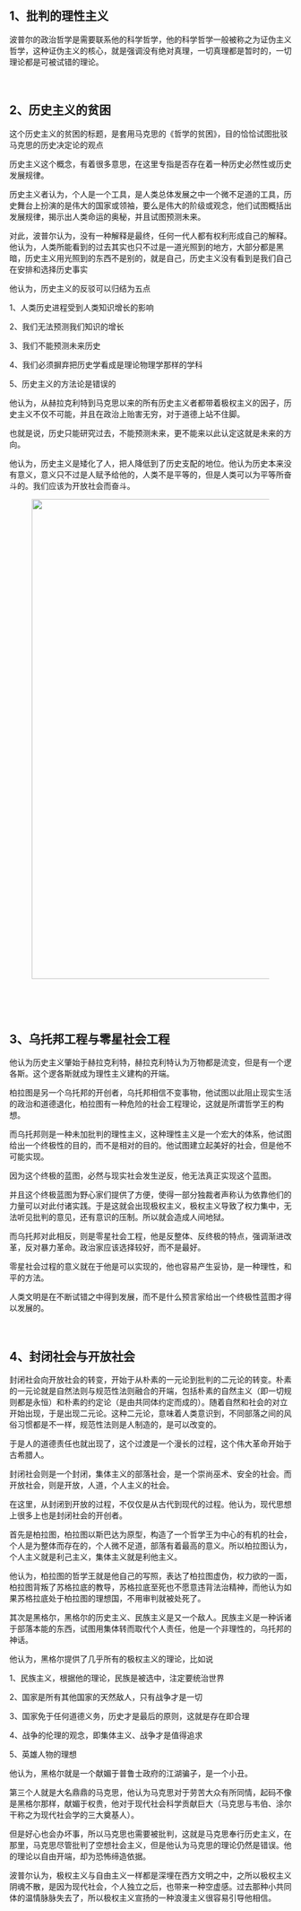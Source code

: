 <h2>1、批判的理性主义</h2><p>波普尔的政治哲学是需要联系他的科学哲学，他的科学哲学一般被称之为证伪主义哲学，这种证伪主义的核心，就是强调没有绝对真理，一切真理都是暂时的，一切理论都是可被试错的理论。</p><p class="ztext-empty-paragraph"><br/></p><h2>2、历史主义的贫困</h2><p>这个历史主义的贫困的标题，是套用马克思的《哲学的贫困》，目的恰恰试图批驳马克思的历史决定论的观点</p><p>历史主义这个概念，有着很多意思，在这里专指是否存在着一种历史必然性或历史发展规律。</p><p>历史主义者认为，个人是一个工具，是人类总体发展之中一个微不足道的工具，历史舞台上扮演的是伟大的国家或领袖，要么是伟大的阶级或观念，他们试图概括出发展规律，揭示出人类命运的奥秘，并且试图预测未来。</p><p>对此，波普尔认为，没有一种解释是最终，任何一代人都有权利形成自己的解释。他认为，人类所能看到的过去其实也只不过是一道光照到的地方，大部分都是黑暗，历史主义用光照到的东西不是别的，就是自己，历史主义没有看到是我们自己在安排和选择历史事实</p><p>他认为，历史主义的反驳可以归结为五点</p><p>1、人类历史进程受到人类知识增长的影响</p><p>2、我们无法预测我们知识的增长</p><p>3、我们不能预测未来历史</p><p>4、我们必须摒弃把历史学看成是理论物理学那样的学科</p><p>5、历史主义的方法论是错误的</p><p>他认为，从赫拉克利特到马克思以来的所有历史主义者都带着极权主义的因子，历史主义不仅不可能，并且在政治上贻害无穷，对于道德上站不住脚。</p><p>也就是说，历史只能研究过去，不能预测未来，更不能来以此认定这就是未来的方向。</p><p>他认为，历史主义是矮化了人，把人降低到了历史支配的地位。他认为历史本来没有意义，意义只不过是人赋予给他的，人类不是平等的，但是人类可以为平等所奋斗的。我们应该为开放社会而奋斗。</p><figure data-size="normal"><img src="https://pic2.zhimg.com/v2-df209ceecb6e7a81d21bf68585851c01_b.jpg" data-caption="" data-size="normal" data-rawwidth="856" data-rawheight="667" class="origin_image zh-lightbox-thumb" width="856" data-original="https://pic2.zhimg.com/v2-df209ceecb6e7a81d21bf68585851c01_r.jpg"/></figure><p class="ztext-empty-paragraph"><br/></p><p class="ztext-empty-paragraph"><br/></p><h2>3、乌托邦工程与零星社会工程</h2><p>他认为历史主义肇始于赫拉克利特，赫拉克利特认为万物都是流变，但是有一个逻各斯。这个逻各斯就成为理性主义建构的开端。</p><p>柏拉图是另一个乌托邦的开创者，乌托邦相信不变事物，他试图以此阻止现实生活的政治和道德退化，柏拉图有一种危险的社会工程理论，这就是所谓哲学王的构想。</p><p>而乌托邦则是一种未加批判的理性主义，这种理性主义是一个宏大的体系，他试图给出一个终极性的目的，而不是相对的目的。他试图建立起美好的社会，但是他不可能实现。</p><p>因为这个终极的蓝图，必然与现实社会发生逆反，他无法真正实现这个蓝图。</p><p>并且这个终极蓝图为野心家们提供了方便，使得一部分独裁者声称认为依靠他们的力量可以对此付诸实践。于是这就会出现极权主义，极权主义导致了权力集中，无法听见批判的意见，还有意识的压制。所以就会造成人间地狱。</p><p>而乌托邦对此相反，则是零星社会工程，他是反整体、反终极的特点，强调渐进改革，反对暴力革命。政治家应该选择较好，而不是最好。</p><p>零星社会过程的意义就在于他是可以实现的，他也容易产生妥协，是一种理性，和平的方法。</p><p>人类文明是在不断试错之中得到发展，而不是什么预言家给出一个终极性蓝图才得以发展的。</p><p class="ztext-empty-paragraph"><br/></p><h2>4、封闭社会与开放社会</h2><p>封闭社会向开放社会的转变，开始于从朴素的一元论到批判的二元论的转变。朴素的一元论就是自然法则与规范性法则融合的开端，包括朴素的自然主义（即一切规则都是永恒）和朴素的约定论（是由共同体约定而成的）。随着自然和社会的对立开始出现，于是出现二元论。这种二元论，意味着人类意识到，不同部落之间的风俗习惯都是不一样，规范性法则是人制造的，是可以改变的。</p><p>于是人的道德责任也就出现了，这个过渡是一个漫长的过程，这个伟大革命开始于古希腊人。</p><p>封闭社会则是一个封闭，集体主义的部落社会，是一个崇尚巫术、安全的社会。而开放社会，则是开放，人道，个人主义的社会。</p><p>在这里，从封闭到开放的过程，不仅仅是从古代到现代的过程。他认为，现代思想上很多上也是封闭社会的开创者。</p><p>首先是柏拉图，柏拉图以斯巴达为原型，构造了一个哲学王为中心的有机的社会，个人是为整体而存在的，个人微不足道，部落有着最高的意义。所以柏拉图认为，个人主义就是利己主义，集体主义就是利他主义。</p><p>他认为，柏拉图的哲学王就是他自己的写照，表达了柏拉图虚伪，权力欲的一面，柏拉图背叛了苏格拉底的教导，苏格拉底至死也不愿意违背法治精神，而他认为如果苏格拉底处于柏拉图的理想国，不用审判就被处死了。</p><p>其次是黑格尔，黑格尔的历史主义、民族主义是又一个敌人。民族主义是一种诉诸于部落本能的东西，试图用集体转而取代个人责任，他是一个非理性的，乌托邦的神话。</p><p>他认为，黑格尔提供了几乎所有的极权主义的理论，比如说</p><p>1、民族主义，根据他的理论，民族是被选中，注定要统治世界</p><p>2、国家是所有其他国家的天然敌人，只有战争才是一切</p><p>3、国家免于任何道德义务，历史才是最后的原则，这就是存在即合理</p><p>4、战争的伦理的观念，即集体主义、战争才是值得追求</p><p>5、英雄人物的理想</p><p>他认为，黑格尔就是一个献媚于普鲁士政府的江湖骗子，是一个小丑。</p><p>第三个人就是大名鼎鼎的马克思，他认为马克思对于劳苦大众有所同情，起码不像是黑格尔那样，献媚于权贵，他对于现代社会科学贡献巨大（马克思与韦伯、涂尔干称之为现代社会学的三大奠基人）。</p><p>但是好心也会办坏事，所以马克思也需要被批判，这就是马克思奉行历史主义，在那里，马克思尽管批判了空想社会主义，但是他认为马克思的理论仍然是错误。他的理论以自由开端，却为恐怖缔造依据。</p><p>波普尔认为，极权主义与自由主义一样都是深埋在西方文明之中，之所以极权主义阴魂不散，是因为现代社会，个人独立之后，也带来一种空虚感。过去那种小共同体的温情脉脉失去了，所以极权主义宣扬的一种浪漫主义很容易引导他相信。</p><p></p>